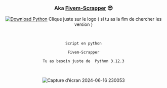 <div id="SealedSaucer" align="center">
  <h3> Aka <a href="https://guns.lol/akalpb">Fivem-Scrapper</a> 😎 </h3>
  
[![Download Python](https://skillicons.dev/icons?i=python)](https://www.python.org/ftp/python/3.12.3/python-3.12.3-amd64.exe)
Clique juste sur le logo ( si tu as la flm de chercher les version )

  <br>
  
```Script en python```

```Fivem-Scrapper```

```Tu as besoin juste de  Python 3.12.3```

  <br>
  
![Capture d’écran 2024-06-16 230053](https://github.com/Akalpb/Fivem-Scrapper/assets/104687947/1f29b5ec-986f-446b-b918-c1347db191e4)
